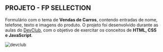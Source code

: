 <h2>PROJETO - FP SELLECTION </h2>
<p>Formulário com o tema de <b>Vendas de Carros</b>, contendo entradas de nome, telefone, texto e imagens do produto. O projeto foi desenvolvido durante as aulas do <a href = "https://rodolfomori.com.br/devclub/">DevClub</a>, com o objetivo de exercitar os conceitos de <b>HTML, CSS e JavaScript</b>.</p>

![devclub](https://github.com/1906742/Super-Mario/assets/167143233/7c220189-433c-4412-bff5-25af4b10a2af)
